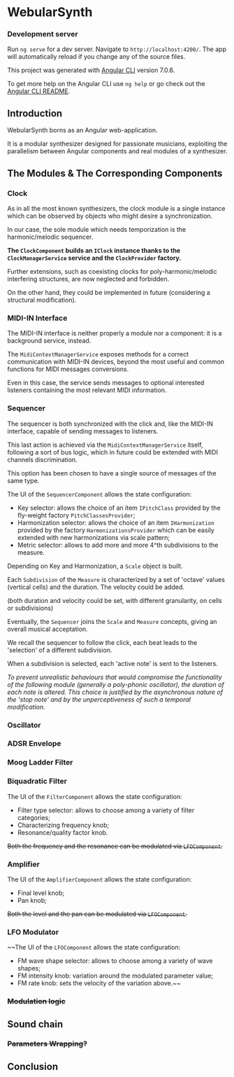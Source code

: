# WebularSynth

### Development server

Run `ng serve` for a dev server. Navigate to `http://localhost:4200/`. The app will automatically reload if you change any of the source files.

This project was generated with [Angular CLI](https://github.com/angular/angular-cli) version 7.0.6.

To get more help on the Angular CLI use `ng help` or go check out the [Angular CLI README](https://github.com/angular/angular-cli/blob/master/README.md).

## Introduction

WebularSynth borns as an Angular web-application.

It is a modular synthesizer designed for passionate musicians, exploiting the parallelism between Angular components and real modules of a synthesizer.

## The Modules & The Corresponding Components

### Clock

As in all the most known synthesizers, the clock module is a single instance which can be observed by objects who might desire a synchronization.

In our case, the sole module which needs temporization is the harmonic/melodic sequencer.

**The `ClockComponent` builds an `IClock` instance thanks to the `ClockManagerService` service and the `ClockProvider` factory.**

Further extensions, such as coexisting clocks for poly-harmonic/melodic interfering structures, are now neglected and forbidden.

On the other hand, they could be implemented in future (considering a structural modification).

### MIDI-IN Interface

The MIDI-IN interface is neither properly a module nor a component: it is a background service, instead.

The `MidiContextManagerService` exposes methods for a correct communication with MIDI-IN devices, beyond the most useful and common functions for MIDI messages conversions.

Even in this case, the service sends messages to optional interested listeners containing the most relevant MIDI information.

### Sequencer

The sequencer is both synchronized with the click and, like the MIDI-IN interface, capable of sending messages to listeners.

This last action is achieved via the `MidiContextManagerService` itself, following a sort of bus logic, which in future could be extended with MIDI channels discrimination.

This option has been chosen to have a single source of messages of the same type.

The UI of the `SequencerComponent` allows the state configuration:
- Key selector: allows the choice of an item `IPitchClass` provided by the fly-weight factory `PitchClassesProvider`;
- Harmonization selector: allows the choice of an item `IHarmonization` provided by the factory `HarmonizationsProvider` which can be easily extended with new harmonizations via scale pattern;
- Metric selector: allows to add more and more 4^th subdivisions to the measure.

Depending on Key and Harmonization, a `Scale` object is built.

Each `Subdivision` of the `Measure` is characterized by a set of 'octave' values (vertical cells) and the duration. The velocity could be added.

(both duration and velocity could be set, with different granularity, on cells or subdivisions)

Eventually, the `Sequencer` joins the `Scale` and `Measure` concepts, giving an overall musical acceptation.

We recall the sequencer to follow the click, each beat leads to the 'selection' of a different subdivision.

When a subdivision is selected, each 'active note' is sent to the listeners.

_To prevent unrealistic behaviours that would compromise the functionality of the following module (generally a poly-phonic oscillator), the duration of each note is altered.
This choice is justified by the asynchronous nature of the 'stop note' and by the unperceptiveness of such a temporal modification._

### Oscillator



### ADSR Envelope



### Moog Ladder Filter



### Biquadratic Filter

The UI of the `FilterComponent` allows the state configuration:
- Filter type selector: allows to choose among a variety of filter categories;
- Characterizing frequency knob;
- Resonance/quality factor knob.

~~Both the frequency and the resonance can be modulated via `LFOComponent`.~~

### Amplifier

The UI of the `AmplifierComponent` allows the state configuration:
- Final level knob;
- Pan knob;

~~Both the level and the pan can be modulated via `LFOComponent`.~~

### LFO Modulator

~~The UI of the `LFOComponent` allows the state configuration:
- FM wave shape selector: allows to choose among a variety of wave shapes;
- FM intensity knob: variation around the modulated parameter value;
- FM rate knob: sets the velocity of the variation above.~~

### ~~Modulation logic~~



## Sound chain



### ~~Parameters Wrapping?~~



## Conclusion


